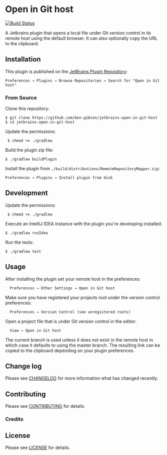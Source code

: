 # Open in Git host

[![Build Status](https://travis-ci.org/ben-gibson/jetbrains-open-in-git-host.svg?branch=master)](https://travis-ci.org/ben-gibson/jetbrains-open-in-git-host)

A Jetbrains plugin that opens a local file under Git version control in its remote host using the default browser.
It can also optionally copy the URL to the clipboard.

Installation
-------------------------------------------------------------------------------

This plugin is published on the
[JetBrains Plugin Repository](https://plugins.jetbrains.com/plugin/8183):

    Preferences → Plugins → Browse Repositories → Search for "Open in Git host"

### From Source

Clone this repository:

    $ git clone https://github.com/ben-gibson/jetbrains-open-in-git-host
    $ cd jetbrains-open-in-git-host

Update the permissions:

     $ chmod +x ./gradlew

Build the plugin zip file:

    $ ./gradlew buildPlugin

Install the plugin from `./build/distributions/RemoteRepositoryMapper.zip`:

    Preferences → Plugins → Install plugin from disk


Development
-------------------------------------------------------------------------------

Update the permissions:

     $ chmod +x ./gradlew

Execute an IntelliJ IDEA instance with the plugin you're developing installed:

    $ ./gradlew runIdea
    
Run the tests:

    $ ./gradlew test

Usage
-------------------------------------------------------------------------------

After installing the plugin set your remote host in the preferences:

      Preferences → Other Settings → Open in Git host
      
Make sure you have registered your projects root under the version control preferences:

      Preferences → Version Control (see unregistered roots)

Open a project file that is under Git version control in the editor:

      View → Open in Git host

The current branch is used unless it does not exist in the remote host in which case it defaults to using the master branch.
The resulting link can be copied to the clipboard depending on your plugin preferences.

Change log
-------------------------------------------------------------------------------

Please see [CHANGELOG](CHANGELOG.md) for more information what has changed recently.

Contributing
-------------------------------------------------------------------------------

Please see [CONTRIBUTING](CONTRIBUTING.md) for details.

### Credits

License
-------------------------------------------------------------------------------

Please see [LICENSE](LICENSE) for details.
